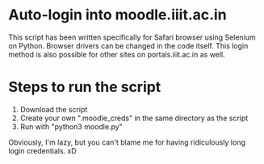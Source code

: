 # Auto-login into moodle.iiit.ac.in
This script has been written specifically for Safari browser using Selenium on Python. Browser drivers can be changed in the code itself. This login method is also possible for other sites on portals.iiit.ac.in as well.

# Steps to run the script
1. Download the script
2. Create your own ".moodle_creds" in the same directory as the script
3. Run with "python3 moodle.py"

Obviously, I'm lazy, but you can't blame me for having ridiculously long login credentials. xD
